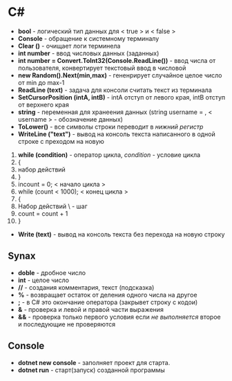 # __С#__
- **bool** - логический тип данных для < true > и < false >
- **Console** - обращение к системному терминалу
- **Clear ()** - очищает логи терминела 
- **int number** - ввод числовых данных (заданных)
- **int number = Convert.ToInt32(Console.ReadLine())** - ввод числа от пользователя, конвертирует текстовый ввод в числовой
- **new Random().Next(min,max)** - гененрирует случайное целое число от min до max-1
- **ReadLine (text)** - задача для консоли считать текст из терминала
- **SetCursorPosition (intA, intB)** - intA отступ от левого края,  intB отступ от верхнего края
- **string** - переменная для хранеения данных (string username = , < username > - обозначение данных)
- **ToLower()** - все символы строки переводит в _нижний регистр_
- **WriteLine ("text")** - вывод на консоль текста написанного в одной строке с преходом на новую
1. **while (condition)** - оператор цикла, *condition* - условие цикла
2.  {
3.  набор действий
4.  }
5.  incount = 0;  < начало цикла >
6.  while (count < 1000); < конец цикла >
7.  {
8.  Набор действий \\ - шаг
9.  count = count + 1
10. }
 - **Write (text)** - вывод на консоль текста без перехода на новую строку
## __Synax__
- **doble** - дробное число
- **int** - целое число
- **//** - создания комментария, текст (подсказка)
- **%** - возвращает остаток от деления одного числа на другое
- **;** - в C# это окончание оператора (закрывет строку с кодои)
- **&** - проверка и левой и правой части выражения
- **&&** - проверка только первого условия если _не выполняется_ второе и последующие не проверяются

## __Console__
- **dotnet new console** - заполняет проект для старта.
- **dotnet run** - старт(запуск) созданной программы
